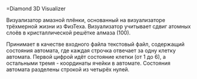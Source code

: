 =Diamond 3D Visualizer

Визуализатор амазной плёнки, основанный на визуализаторе трёхмерной жизни из ФизТеха. Визуализатор учитывает сдвиг атомных слоёв в
кристаллической решётке алмаза (100).

Принимает в качестве входного файла текстовый файл, содержащий состояния автомата, где каждая строчка отвечает за одну клетку автомата.
Первой цифрой идёт состояние клетки (от 1 до 6), а остальными тремя - координаты ячейки в автомате. Состояния автомата разделены строкой
из четырёх нулей.
